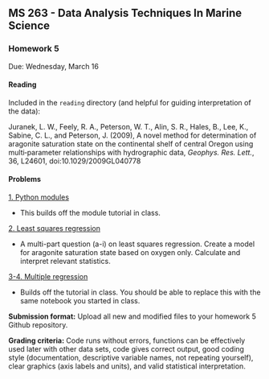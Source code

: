 ## MS 263  - Data Analysis Techniques In Marine Science
### Homework 5

Due: Wednesday, March 16

#### Reading 

Included in the `reading` directory (and helpful for guiding interpretation of the data):

Juranek, L. W., Feely, R. A., Peterson, W. T., Alin, S. R., Hales, B., Lee, K., Sabine, C. L., and Peterson, J. (2009), A novel method for determination of aragonite saturation state on the continental shelf of central Oregon using multi‐parameter relationships with hydrographic data, *Geophys. Res. Lett.*, 36, L24601, doi:10.1029/2009GL040778

#### Problems

[1. Python modules](1-workbook-modules.ipynb)

* This builds off the module tutorial in class.

[2. Least squares regression](2-workbook-least-squares-regression.ipynb)

* A multi-part question (a-i) on least squares regression. Create a model for aragonite saturation state based on oxygen only. Calculate and interpret relevant statistics.

[3-4. Multiple regression](3-4-workbook-multiple-regression.ipynb)

* Builds off the tutorial in class. You should be able to replace this with the same notebook you started in class.


__Submission format:__ Upload all new and modified files to your homework 5 Github repository.

__Grading criteria:__  Code runs without errors, functions can be effectively used later with other data sets, code gives correct output, good coding style (documentation, descriptive variable names, not repeating yourself), clear graphics (axis labels and units), and valid statistical interpretation.
